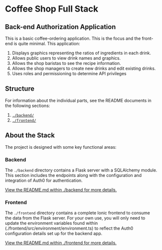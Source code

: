 # Coffee Shop Full Stack

## Back-end Authorization Application

This is a basic coffee-ordering application. This is the focus and the front-end is quite minimal. This application:

1) Displays graphics representing the ratios of ingredients in each drink.
2) Allows public users to view drink names and graphics.
3) Allows the shop baristas to see the recipe information.
4) Allows the shop managers to create new drinks and edit existing drinks.
5) Uses roles and permissioning to determine API privileges

## Structure

For information about the individual parts, see the README documents in the following sections:

1. [`./backend/`](./backend/README.md)
2. [`./frontend/`](./frontend/README.md)

## About the Stack

The project is designed with some key functional areas:

### Backend

The `./backend` directory contains a Flask server with a SQLAlchemy module. This section includes the endpoints along with the configuration and integration of Auth0 for authentication.

[View the README.md within ./backend for more details.](./backend/README.md)

### Frontend

The `./frontend` directory contains a complete Ionic frontend to consume the data from the Flask server. For your own use, you will only need to update the environment variables found within (./frontend/src/environment/environment.ts) to reflect the Auth0 configuration details set up for the backend app. 

[View the README.md within ./frontend for more details.](./frontend/README.md)
